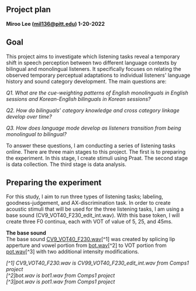 ## Project plan  
**Miroo Lee (mil136@pitt.edu) 1-20-2022**  

**Goal**  
--------
This project aims to investigate which listening tasks reveal a temporary shift in speech perception between two different language contexts by bilingual and monolingual listeners. It specifically focuses on relating the observed temporary perceptual adaptations to individual listeners' language history and sound category development. The main questions are:  

_Q1. What are the cue-weighting patterns of English monolinguals in English sessions and Korean-English bilinguals in Korean sessions?_ 

_Q2. How do bilinguals’ category knowledge and cross category linkage develop over time?_

_Q3. How does language mode develop as listeners transition from being monolingual to bilingual?_  

To answer these questions, I am conducting a series of listening tasks online. There are three main stages to this project. The first is to preparing the experiment. In this stage, I create stimuli using Praat. The second stage is data collection. The third stage is data analysis.  

**Preparing the experiment**  
--------------
For this study, I aim to run three types of listening tasks; labeling, goodness-judgement, and AX-discrimination task. In order to create acoustic stimuli that will be used for the three listening tasks, I am using a base sound (CV9_VOT40_F230_edit_int.wav). With this base token, I will create three F0 continua, each with VOT of value of 5, 25, and 45ms.  

**The base sound**  
The base sound [CV9_VOT40_F230.wav](CV9_VOT40_F230.wav)[^1] was created by splicing lip apperture and vowel portion from [bot.wav](bot.wav)[^2] to VOT portion from [pot.wav](pot.wav)[^3] with two additional intensity modifications.  

_[^1] CV9_VOT40_F230.wav is CV99_VOT40_F230_edit_int.wav from Comps1 project_  
_[^2]bot.wav is bot1.wav from Comps1 project_  
_[^3]pot.wav is pot1.wav from Comps1 project_  




